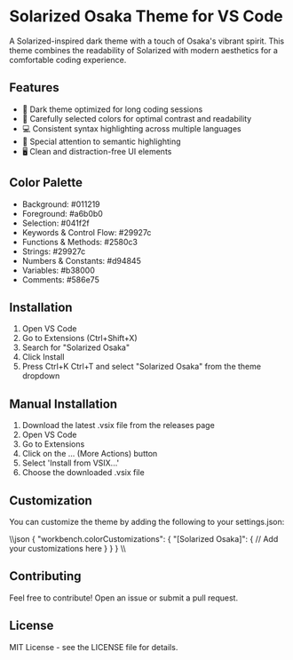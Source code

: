 # Solarized Osaka Theme for VS Code

A Solarized-inspired dark theme with a touch of Osaka's vibrant spirit. This theme combines the readability of Solarized with modern aesthetics for a comfortable coding experience.

## Features

- 🌙 Dark theme optimized for long coding sessions
- 🎨 Carefully selected colors for optimal contrast and readability
- 💻 Consistent syntax highlighting across multiple languages
- 🎯 Special attention to semantic highlighting
- 🖥️ Clean and distraction-free UI elements

## Color Palette

- Background: #011219
- Foreground: #a6b0b0
- Selection: #041f2f
- Keywords & Control Flow: #29927c
- Functions & Methods: #2580c3
- Strings: #29927c
- Numbers & Constants: #d94845
- Variables: #b38000
- Comments: #586e75

## Installation

1. Open VS Code
2. Go to Extensions (Ctrl+Shift+X)
3. Search for "Solarized Osaka"
4. Click Install
5. Press Ctrl+K Ctrl+T and select "Solarized Osaka" from the theme dropdown

## Manual Installation

1. Download the latest .vsix file from the releases page
2. Open VS Code
3. Go to Extensions
4. Click on the ... (More Actions) button
5. Select 'Install from VSIX...'
6. Choose the downloaded .vsix file

## Customization

You can customize the theme by adding the following to your settings.json:

\\\json
{
    "workbench.colorCustomizations": {
        "[Solarized Osaka]": {
            // Add your customizations here
        }
    }
}
\\\

## Contributing

Feel free to contribute! Open an issue or submit a pull request.

## License

MIT License - see the LICENSE file for details.
